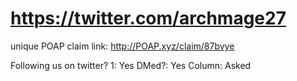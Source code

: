 # https://twitter.com/archmage27

unique POAP claim link: 
http://POAP.xyz/claim/87bvye

Following us on twitter? 1: Yes
DMed?: Yes
Column: Asked